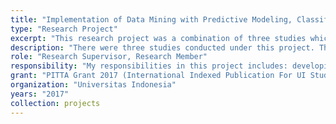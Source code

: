 ```yaml
---
title: "Implementation of Data Mining with Predictive Modeling, Classification, and Rule-Based on Legal and Commerce contexts"
type: "Research Project"
excerpt: "This research project was a combination of three studies which involved data mining, machine learning, and information retrieval based filtering in recommender systems implementation."
description: "There were three studies conducted under this project. The first study implemented text-summarization techniques to extract information from legal regulation. The second study compared several classification algorithms and class-imbalance treatment techniques to identify potential customer in c2c e-commerce company. The third study compared several variants of ANN algorithm to predict Cryptocurrency exchange rate."
role: "Research Supervisor, Research Member"
responsibility: "My responsibilities in this project includes: developing research design, supervising student in conducting research, composing paper/article for publication, and writing progress and financial report"
grant: "PITTA Grant 2017 (International Indexed Publication For UI Student's Final Project Grant)"
organization: "Universitas Indonesia"
years: "2017"
collection: projects
--- 
```

